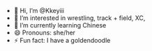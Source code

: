 - 👋 Hi, I’m @Kkeyiii
- 👀 I’m interested in wrestling, track + field, XC, 
- 🌱 I’m currently learning Chinese
- 😄 Pronouns: she/her
- ⚡ Fun fact: I have a goldendoodle

<!---
Kkeyiii/Kkeyiii is a ✨ special ✨ repository because its `README.md` (this file) appears on your GitHub profile.
You can click the Preview link to take a look at your changes.
--->
